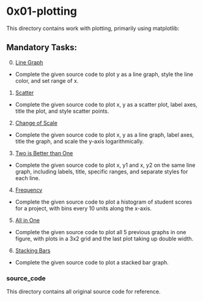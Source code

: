 # 0x01-plotting
This directory contains work with plotting, primarily using matplotlib:

## Mandatory Tasks:
0. [Line Graph](/math/0x01-plotting/0-line.py)
* Complete the given source code to plot y as a line graph, style the line color, and set range of x.
1. [Scatter](/math/0x01-plotting/1-scatter.py)
* Complete the given source code to plot x, y as a scatter plot, label axes, title the plot, and style scatter points.
2. [Change of Scale](/math/0x01-plotting/2-change_scale.py)
* Complete the given source code to plot x, y as a line graph, label axes, title the graph, and scale the y-axis logarithmically.
3. [Two is Better than One](/math/0x01-plotting/3-two.py)
* Complete the given source code to plot x, y1 and x, y2 on the same line graph, including labels, title, specific ranges, and separate styles for each line.
4. [Frequency](/math/0x01-plotting/4-frequency.py)
* Complete the given source code to plot a histogram of student scores for a project, with bins every 10 units along the x-axis.
5. [All in One](/math/0x01-plotting/5-all_in_one.py)
* Complete the given source code to plot all 5 previous graphs in one figure, with plots in a 3x2 grid and the last plot taking up double width.
6. [Stacking Bars](/math/0x01-plotting/6-bars.py)
* Complete the given source code to plot a stacked bar graph.

### source_code
This directory contains all original source code for reference.